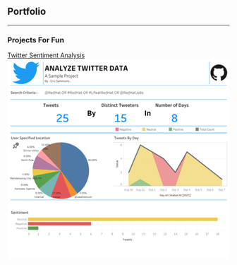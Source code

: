 ## Portfolio

---

### Projects For Fun 

[Twitter Sentiment Analysis](/projects/twitter-sentiment)
<img src="images/Analyze Twitter Data.png?raw=true"/>
